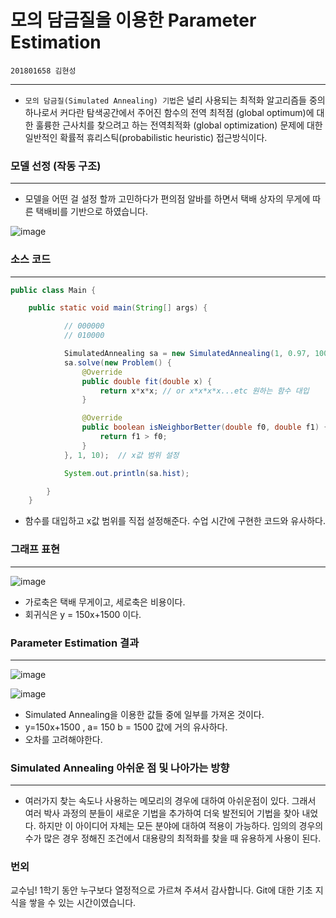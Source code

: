 # 모의 담금질을 이용한 Parameter Estimation
`201801658 김현성` 

---

* `모의 담금질(Simulated Annealing) 기법`은 널리 사용되는 최적화 알고리즘들 중의 하나로서 커다란 탐색공간에서 주어진 함수의 전역 최적점 (global optimum)에 대한 훌륭한 근사치를 찾으려고 하는 전역최적화 (global optimization) 문제에 대한 일반적인 확률적 휴리스틱(probabilistic heuristic) 접근방식이다.  
  
### 모델 선정 (작동 구조)  
 ---
  
 * 모델을 어떤 걸 설정 할까 고민하다가 편의점 알바를 하면서 택배 상자의 무게에 따른 택배비를 기반으로 하였습니다. 
  
  ![image](https://user-images.githubusercontent.com/80371590/121253425-0d874680-c8e4-11eb-9616-c001de4773de.png)  
  
### 소스 코드  
  ---  
  
```java
public class Main {

    public static void main(String[] args) {

            // 000000
            // 010000

            SimulatedAnnealing sa = new SimulatedAnnealing(1, 0.97, 100);
            sa.solve(new Problem() {
                @Override
                public double fit(double x) {
                    return x*x*x; // or x*x*x*x...etc 원하는 함수 대입
                }

                @Override
                public boolean isNeighborBetter(double f0, double f1) {
                    return f1 > f0;
                }
            }, 1, 10);  // x값 범위 설정

            System.out.println(sa.hist);

        }
    }
  ```  
  * 함수를 대입하고 x값 범위를 직접 설정해준다. 수업 시간에 구현한 코드와 유사하다.  
  
  
### 그래프 표현
  ---
  
  ![image](https://user-images.githubusercontent.com/80371590/121256467-8cca4980-c8e7-11eb-90f3-5fd84594663b.png)
  
  * 가로축은 택배 무게이고, 세로축은 비용이다.
  * 회귀식은 y = 150x+1500 이다.  
    
### Parameter Estimation 결과
  ---  
  
![image](https://user-images.githubusercontent.com/80371590/121259342-f3049b80-c8ea-11eb-900f-5602732697fa.png)
  
![image](https://user-images.githubusercontent.com/80371590/121259458-1b8c9580-c8eb-11eb-834e-1e905658e01b.png)
  
  *  Simulated Annealing을 이용한 값들 중에 일부를 가져온 것이다.
  *  y=150x+1500 , a= 150 b = 1500 값에 거의 유사하다.
  *  오차를 고려해야한다.  
  
### Simulated Annealing 아쉬운 점 및 나아가는 방향  
  ---  
  
* 여러가지 찾는 속도나 사용하는 메모리의 경우에 대하여 아쉬운점이 있다. 그래서 여러 박사 과정의 분들이 새로운 기법을 추가하여 더욱 발전되어 기법을 찾아 내었다. 하지만 이 아이디어 자체는 모든 분야에 대하여 적용이 가능하다. 임의의 경우의 수가 많은 경우 정해진 조건에서 대용량의 최적화를 찾을 때 유용하게 사용이 된다.

### 번외  

 교수님! 1학기 동안 누구보다 열정적으로 가르쳐 주셔서 감사합니다. Git에 대한 기초 지식을 쌓을 수 있는 시간이였습니다.



  
  
